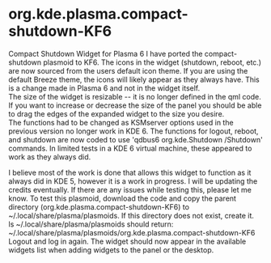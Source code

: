 # org.kde.plasma.compact-shutdown-KF6
Compact Shutdown Widget for Plasma 6
I have ported the compact-shutdown plasmoid to KF6. The icons in the widget (shutdown, reboot, etc.) are now sourced from the users default icon theme.
If you are using the default Breeze theme, the icons will likely appear as they always have. This is a change made in Plasma 6 and not in the widget itself.  
The size of the widget is resizable -- it is no longer defined in the qml code. If you want to increase 
or decrease the size of the panel you should be able to drag the edges of the expanded widget to the size you desire.  
The functions had to be changed as KSMserver options used in the previous version no longer work in KDE 6.
The functions for logout, reboot, and shutdown are now coded to use 'qdbus6 org.kde.Shutdown /Shutdown' commands.
In limited tests in a KDE 6 virtual machine, these appeared to work as they always did. 

I believe most of the work is done that allows this widget to function as it always did in KDE 5, however it is a work in progress.  I will be updating the credits eventually. If there are any issues while testing this, please let me know.
To test this plasmoid, download the code and copy the parent directory (org.kde.plasma.compact-shutdown-KF6) to ~/.local/share/plasma/plasmoids. If this directory does not exist, create it.  
ls ~/.local/share/plasma/plasmoids should return:
~/.local/share/plasma/plasmoids/org.kde.plasma.compact-shutdown-KF6
Logout and log in again.  The widget should now appear in the available widgets list when adding widgets to the panel or the desktop.
